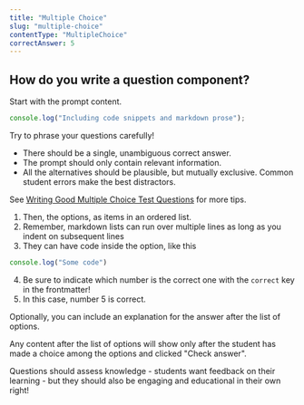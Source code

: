 ```yaml
---
title: "Multiple Choice"
slug: "multiple-choice"
contentType: "MultipleChoice"
correctAnswer: 5
---
```


## How do you write a question component?

Start with the prompt content.

```js
console.log("Including code snippets and markdown prose");
```

Try to phrase your questions carefully!

- There should be a single, unambiguous correct answer.
- The prompt should only contain relevant information.
- All the alternatives should be plausible, but mutually exclusive. Common student errors make the best distractors.

See [Writing Good Multiple Choice Test Questions](https://cft.vanderbilt.edu/guides-sub-pages/writing-good-multiple-choice-test-questions/) for more tips.

1. Then, the options, as items in an ordered list.
2. Remember, markdown lists can run over multiple lines
  as long as you indent on subsequent lines
3. They can have code inside the option, like this

  ```js
  console.log("Some code")
  ```

4. Be sure to indicate which number is the correct one with the `correct` key in the frontmatter!
5. In this case, number 5 is correct.


Optionally, you can include an explanation for the answer after the list of options.

Any content after the list of options will show only after the student has made a choice among the options and clicked "Check answer".

Questions should assess knowledge - students want feedback on their learning - but they should also be engaging and educational in their own right!